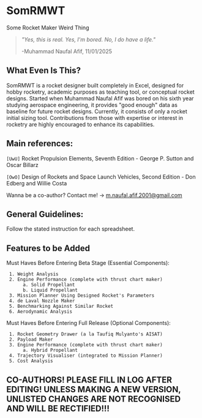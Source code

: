 # SomRMWT
Some Rocket Maker Weird Thing

> _"Yes, this is real. Yes, I'm bored. No, I do have a life."_
> 
> -Muhammad Naufal Afif, 11/01/2025

## What Even Is This?

SomRMWT is a rocket designer built completely in Excel, designed for hobby rocketry, academic purposes as teaching tool, or conceptual rocket designs. Started when Muhammad Naufal Afif was bored on his sixth year studying aerospace engineering, it provides "good enough" data as baseline for future rocket designs. Currently, it consists of only a rocket initial sizing tool. Contributions from those with expertise or interest in rocketry are highly encouraged to enhance its capabilities.

## Main references: 

`[UwU]` Rocket Propulsion Elements, Seventh Edition - George P. Sutton and Oscar Billarz

`[OwO]` Design of Rockets and Space Launch Vehicles, Second Edition - Don Edberg and Willie Costa

Wanna be a co-author? Contact me! -> m.naufal.afif.2001@gmail.com

## General Guidelines: 

Follow the stated instruction for each spreadsheet. 

## Features to be Added

Must Haves Before Entering Beta Stage (Essential Components): 

     1. Weight Analysis
     2. Engine Performance (complete with thrust chart maker)
          a. Solid Propellant 
          b. Liquid Propellant
     3. Mission Planner Using Designed Rocket's Parameters
     4. de Laval Nozzle Maker
     5. Benchmarking Against Similar Rocket
     6. Aerodynamic Analysis

Must Haves Before Entering Full Release (Optional Components): 

     1. Rocket Geometry Drawer (a la Taufiq Mulyanto's AISAT)
     2. Payload Maker
     3. Engine Performance (complete with thrust chart maker)
          a. Hybrid Propellant 
     4. Trajectory Visualiser (integrated to Mission Planner)
     5. Cost Analysis
     
## CO-AUTHORS! PLEASE FILL IN LOG AFTER EDITING! UNLESS MAKING A NEW VERSION, UNLISTED CHANGES ARE NOT RECOGNISED AND WILL BE RECTIFIED!!!
